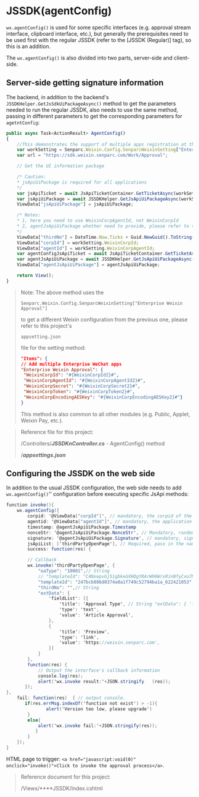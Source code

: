 # JSSDK(agentConfig)

`wx.agentConfig()` is used for some specific interfaces (e.g. approval stream interface, clipboard interface, etc.), but generally the prerequisites need to be used first with the regular JSSDK (refer to the [JSSDK (Regular)] tag), so this is an addition.

The `wx.agentConfig()` is also divided into two parts, server-side and client-side.

## Server-side getting signature information

The backend, in addition to the backend's `JSSDKHelper.GetJsSdkUiPackageAsync()` method to get the parameters needed to run the regular JSSDK, also needs to use the same method, passing in different parameters to get the corresponding parameters for `agetntConfig`:

```js
public async Task<ActionResult> AgentConfig()
{
    //This demonstrates the support of multiple apps registration at the same time, please refer to appsettings.json file.
    var workSetting = Senparc.Weixin.Config.SenparcWeixinSetting["Enterprise Weixin Approval"] as ISenparcWeixinSettingForWork; var workSetting = Senparc.Weixin.Config.
    var url = "https://sdk.weixin.senparc.com/Work/Approval";

    // Get the UI information package

    /* Caution:
    * jsApiUiPackage is required for all applications
    */
    var jsApiTicket = await JsApiTicketContainer.GetTicketAsync(workSetting.WeixinCorpId, workSetting.WeixinCorpSecret, false);
    var jsApiUiPackage = await JSSDKHelper.GetJsApiUiPackageAsync(workSetting.WeixinCorpId, workSetting.WeixinCorpSecret, url, jsApiTicket, false);
    ViewData["jsApiUiPackage"] = jsApiUiPackage;

    /* Notes:
    * 1, here you need to use WeixinCorpAgentId, not WeixinCorpId
    * 2, agentJsApiUiPackage whether need to provide, please refer to the official document, here demonstrates the most complex case
    */
    ViewData["thirdNo"] = DateTime.Now.Ticks + Guid.NewGuid().ToString("n");
    ViewData["corpId"] = workSetting.WeixinCorpId;
    ViewData["agentId"] = workSetting.WeixinCorpAgentId;
    var agentConfigJsApiTicket = await JsApiTicketContainer.GetTicketAsync(workSetting.WeixinCorpId, workSetting.WeixinCorpSecret, true);
    var agentJsApiUiPackage = await JSSDKHelper.GetJsApiUiPackageAsync(workSetting.WeixinCorpId, workSetting.WeixinCorpSecret, url, workSetting.WeixinCorpId, workSetting.WeixinCorpSecret, url, agentConfigJsApiTicket, true);
    ViewData["agentJsApiUiPackage"] = agentJsApiUiPackage;

    return View();
}
```

> Note: The above method uses the
>
> `Senparc.Weixin.Config.SenparcWeixinSetting["Enterprise Weixin Approval"] `
>
> to get a different Weixin configuration from the previous one, please refer to this project's
>
> `appsetting.json`
>
> file for the setting method:
>
> ```json
> "Items": {
> // Add multiple Enterprise WeChat apps
> "Enterprise Weixin Approval": {
>  "WeixinCorpId": "#{WeixinCorpId2}#",
>  "WeixinCorpAgentId": "#{WeixinCorpAgentId2}#",
>  "WeixinCorpSecret": "#{WeixinCorpSecret2}#",
>  "WeixinCorpToken": "#{WeixinCorpToken2}#",
>  "WeixinCorpEncodingAESKey": "#{WeixinCorpEncodingAESKey2}#"}
> }
> ```
>
> This method is also common to all other modules (e.g. Public, Applet, Weixin Pay, etc.).

> Reference file for this project:
>
> /Controllers/**_JSSDKnController.cs_** - AgentConfig() method
>
> /**_appsettings.json_**

## Configuring the JSSDK on the web side

In addition to the usual JSSDK configuration, the web side needs to add `wx.agentConfig()`'' configuration before executing specific JsApi methods:

```c#
function invoke(){
    wx.agentConfig({
        corpid: '@ViewData["corpId"]', // mandatory, the corpid of the enterprise wx, must be the same as the currently logged in enterprise
        agentid: '@ViewData["agentId"]', // mandatory, the application id of enterprise weibo (e.g. 1000247)
        timestamp: @agentJsApiUiPackage.Timestamp
        nonceStr: '@agentJsApiUiPackage.NonceStr', // Mandatory, random string to generate the signature
        signature: '@agentJsApiUiPackage.Signature', // mandatory, signature, see Appendix - JS-SDK Signature Algorithm for Using Permissions
        jsApiList: ['thirdPartyOpenPage'], // Required, pass in the name of the interface to be used
        success: function(res) {

​        // Callback
​        wx.invoke('thirdPartyOpenPage', {
​            "oaType": "10001",// String
​            // "templateId": "C4NxepvGj51gbkeGXHQgYRArW96WrxRinNfyCxo7N",// SYS
​            "templateId": "247bcb886d0374a0a1f749c52794ba1a_622421053",// Open
​            "thirdNo": "",// String
​            "extData": {
​                'fieldList': [{
​                    'title': 'Approval Type', // String "extData": { 'fieldList': [{ 'title': 'Approval Type', {
​                    'type': 'text',
​                    'value': 'Article Approval',
​                },
​                {
​                    'title': 'Preview',
​                    'type': 'link',
​                    'value': 'https://weixin.senparc.com',
​                }]
​            }
​        },
​        function(res) {
​            // Output the interface's callback information
​            console.log(res);
​            alert('wx.invoke result:'+JSON.stringify   (res));
​       });
},
    fail: function(res)  { // output console.
​       if(res.errMsg.indexOf('function not exist') > -1){
​            	alert('Version too low, please upgrade')
​        }
​        else{
​            alert('wx.invoke fail:'+JSON.stringify(res));
​        	}
​   	 }
	});
}
```

HTML page to trigger: `<a href="javascript:void(0)" onclick="invoke()">Click to invoke the approval process</a>`.

> Reference document for this project:
>
> /Views/\*\*\*\*JSSDK/Index.cshtml
